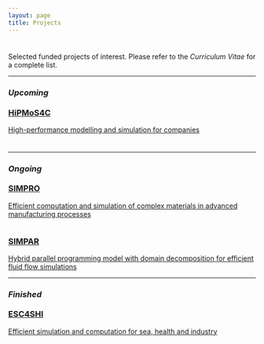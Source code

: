 ```yaml
---
layout: page
title: Projects
---
```


<p style="margin-bottom:1cm;"></p>

<div class="message">
  Selected funded projects of interest. Please refer to the <i>Curriculum Vitae</i> for a complete list.
</div>

---

### _Upcoming_

<p style="margin-bottom:-0.5cm;"></p>

<div class="boxes-section">
  <div class="boxes-container">
    <div class="boxes-box">
      <a class="boxes-link" href="{{ 'projects/hipmos4c.html' | relative_url }}">
        <div class="boxes-image">
          <img src="{{ '' | relative_url }}" alt="">
        </div>
        <div class="boxes-blur">
        </div>
        <div class="boxes-title">
          <h3>HiPMoS4C</h3>
          <p>High-performance modelling and simulation for companies</p>
        </div>
      </a>
    </div>
    <div class="boxes-box">
      <a class="boxes-link" href="{{ '' | relative_url }}">
        <div class="boxes-image">
          <img src="{{ '' | relative_url }}" alt="">
        </div>
        <div class="boxes-blur">
        </div>
        <div class="boxes-title">
          <h3></h3>
          <p></p>
        </div>
      </a>
    </div>
  </div>
</div>

---

### _Ongoing_

<p style="margin-bottom:-0.5cm;"></p>

<div class="boxes-section">
  <div class="boxes-container">
    <div class="boxes-box">
      <a class="boxes-link" href="{{ 'projects/simpro.html' | relative_url }}">
        <div class="boxes-image">
          <img src="{{ 'public/extrusion.jpg' | relative_url }}" alt="">
        </div>
        <div class="boxes-blur">
        </div>
        <div class="boxes-title">
          <h3>SIMPRO</h3>
          <p>Efficient computation and simulation of complex materials in advanced manufacturing processes</p>
        </div>
      </a>
    </div>
    <div class="boxes-box">
      <a class="boxes-link" href="{{ 'projects/simpar.html' | relative_url }}">
        <div class="boxes-image">
          <img src="{{ 'public/supercomputer.jpg' | relative_url }}" alt="">
        </div>
        <div class="boxes-blur">
        </div>
        <div class="boxes-title">
          <h3>SIMPAR</h3>
          <p>Hybrid parallel programming model with domain decomposition for efficient fluid flow simulations</p>
        </div>
      </a>
    </div>
  </div>
</div>

---

### _Finished_

<p style="margin-bottom:-0.5cm;"></p>

<div class="boxes-section">
  <div class="boxes-container">
    <div class="boxes-box">
      <a class="boxes-link" href="{{ 'projects/esc4shi.html' | relative_url }}">
        <div class="boxes-image">
          <img src="{{ '' | relative_url }}" alt="">
        </div>
        <div class="boxes-blur">
        </div>
        <div class="boxes-title">
          <h3>ESC4SHI</h3>
          <p>Efficient simulation and computation for sea, health and industry</p>
        </div>
      </a>
    </div>
    <div class="boxes-box">
      <a class="boxes-link" href="{{ '' | relative_url }}">
        <div class="boxes-image">
          <img src="{{ '' | relative_url }}" alt="">
        </div>
        <div class="boxes-blur">
        </div>
        <div class="boxes-title">
          <h3></h3>
          <p></p>
        </div>
      </a>
    </div>
  </div>
</div>
